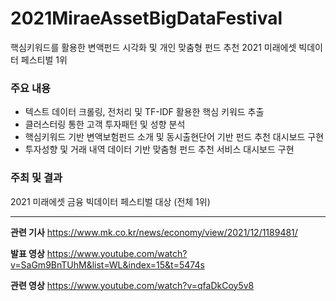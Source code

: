 # 2021MiraeAssetBigDataFestival
핵심키워드를 활용한 변액펀드 시각화 및 개인 맞춤형 펀드 추천 
2021 미래에셋 빅데이터 페스티벌 1위 



### 주요 내용
- 텍스트 데이터 크롤링, 전처리 및 TF-IDF 활용한 핵심 키워드 추출
- 클러스터링 통한 고객 투자패턴 및 성향 분석
- 핵심키워드 기반 변액보험펀드 소개 및 동시출현단어 기반 펀드 추천 대시보드 구현
- 투자성향 및 거래 내역 데이터 기반 맞춤형 펀드 추천 서비스 대시보드 구현 


### 주최 및 결과
2021 미래에셋 금융 빅데이터 페스티벌 대상 (전체 1위)

------
**관련 기사**
https://www.mk.co.kr/news/economy/view/2021/12/1189481/

**발표 영상**
https://www.youtube.com/watch?v=SaGm9BnTUhM&list=WL&index=15&t=5474s

**관련 영상**
https://www.youtube.com/watch?v=qfaDkCoy5v8
